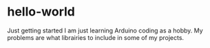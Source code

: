 # hello-world
Just getting started
I am just learning Arduino coding as a hobby. My problems are what librairies to include in some of my projects.
